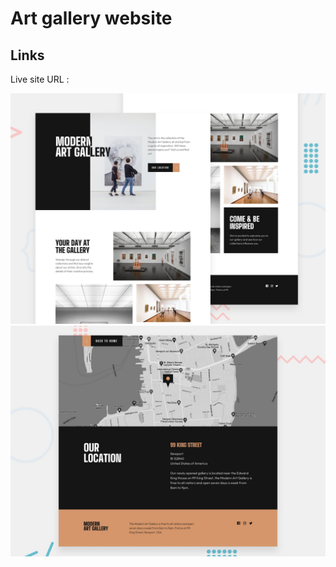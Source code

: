 #  Art gallery website

## Links
Live site URL :  


![Design preview for the Art gallery website coding challenge](./preview.jpg)
![Design preview for the Art gallery website coding challenge](./art-gallery.jpg)



